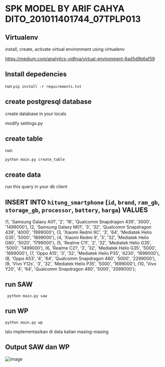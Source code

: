 # SPK MODEL BY ARIF CAHYA DITO_201011401744_07TPLP013

## Virtualenv

install, create, activate virtual environment using virtualenv

https://medium.com/analytics-vidhya/virtual-environment-6ad5d9b6af59

## Install depedencies

run `pip install -r requirements.txt`

## create postgresql database

create database in your locals

modify settings.py

## create table

run:

    python main.py create_table

## create data

run this query in your db client

## INSERT INTO `hitung_smartphone` (`id`, `brand`, `ram_gb`, `storage_gb`, `processor`, `battery`, `harga`) VALUES 
(1, 'Samsung Galaxy A01', '2', '16', 'Qualcomm Snapdragon 439', '3000', '1499000'),
(2, 'Samsung Galaxy M01', '3', '32', 'Qualcomm Snapdragon 439', '4000', '1999000'),
(3, 'Xiaomi Redmi 9C', '3', '64', 'Mediatek Helio G35', '5000', '1899000'),
(4, 'Xiaomi Redmi 9', '3', '32', 'Mediatek Helio G80', '5020', '1799000'),
(5, 'Realme C11', '2', '32', 'Mediatek Helio G35', '5000', '1499000'),
(6, 'Realme C21', '3', '32', 'Mediatek Helio G35', '5000', '1699000'),
(7, 'Oppo A15', '3', '32', 'Mediatek Helio P35', '4230', '1699000'),
(8, 'Oppo A53', '4', '64', 'Qualcomm Snapdragon 460', '5000', '2299000'),
(9, 'Vivo Y12s', '3', '32', 'Mediatek Helio P35', '5000', '1699000'),
(10, 'Vivo Y20', '4', '64', 'Qualcomm Snapdragon 460', '5000', '2099000');

## run SAW

     python main.py saw

## run WP

    python main.py wp

lalu implementasikan di data kalian masing-masing

## Output SAW dan WP
![image](https://github.com/MyDito/UAS_SPK_MODEL/assets/112084539/3924a413-62d7-46c9-8bba-1f212a82f932)

